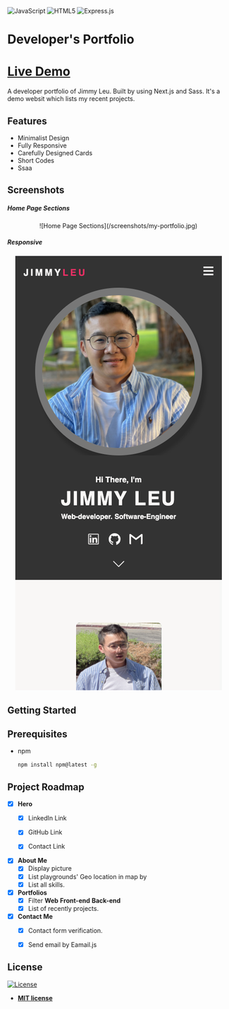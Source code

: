 
![JavaScript](https://img.shields.io/badge/javascript-%23323330.svg?style=for-the-badge&logo=javascript&logoColor=%23F7DF1E)
![HTML5](https://img.shields.io/badge/html5-%23E34F26.svg?style=for-the-badge&logo=html5&logoColor=white)
![Express.js](https://img.shields.io/badge/express.js-%23404d59.svg?style=for-the-badge&logo=express)

# Developer's Portfolio

# [Live Demo](https://young-basin-40954.herokuapp.com/)

A developer portfolio of Jimmy Leu. Built by using Next.js and Sass. It's a demo websit which lists my recent projects.


## Features

- Minimalist Design
- Fully Responsive
- Carefully Designed Cards
- Short Codes
- Ssaa

## Screenshots


##### Home Page Sections
<p align="center">
![Home Page Sections](/screenshots/my-portfolio.jpg)
</p>

##### Responsive 

<p align="center">
  <img src="/screenshots/portfolio_responsive.bmp" />
</p>



<!-- GETTING STARTED -->
## Getting Started

## Prerequisites

* npm

  ```sh
  npm install npm@latest -g
  ```

## Project Roadmap

- [x] **Hero**
  - [x] LinkedIn Link 
  - [x] GitHub Link
  - [x] Contact Link


- [x] **About Me**
  - [x] Display picture
  - [x] List playgrounds' Geo location in map by 
  - [x] List all skills. 

- [x] **Portfolios**
  - [x] Filter **Web** **Front-end** **Back-end**
  - [x] List of recently projects.

- [x] **Contact Me**
  - [x] Contact form verification.
  - [x] Send email by Eamail.js
  



## License
[![License](http://img.shields.io/:license-mit-blue.svg?style=flat-square)](http://badges.mit-license.org)

- **[MIT license](http://opensource.org/licenses/mit-license.php)**